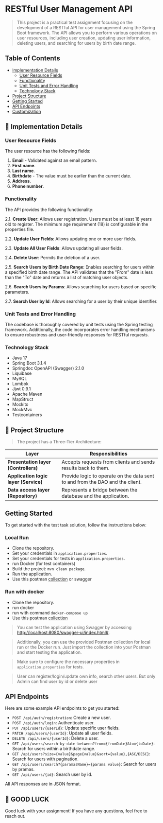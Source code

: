 # RESTful User Management API

>This project is a practical test assignment focusing on the development of a RESTful API for user management using the Spring Boot framework. The API allows you to perform various operations on user resources, including user creation, updating user information, deleting users, and searching for users by birth date range.

## Table of Contents

- [Implementation Details](#hammer-implementation-details)
    - [User Resource Fields](#user-resource-fields)
    - [Functionality](#functionality)
    - [Unit Tests and Error Handling](#unit-tests-and-error-handling)
    - [Technology Stack](#technology-stack)
- [Project Structure](#green_book-project-structure)
- [Getting Started](#rocket-getting-started)
- [API Endpoints](#api-endpoints)
- [Customization](#wrench-customization)


## :hammer: Implementation Details

### User Resource Fields

The user resource has the following fields:

1. **Email** - Validated against an email pattern.
2. **First name**.
3. **Last name**.
4. **Birthdate** - The value must be earlier than the current date.
5. **Address**.
6. **Phone number**.

### Functionality

The API provides the following functionality:

2.1. **Create User**: Allows user registration. Users must be at least 18 years old to register. The minimum age requirement (18) is configurable in the properties file.

2.2. **Update User Fields**: Allows updating one or more user fields.

2.3. **Update All User Fields**: Allows updating all user fields.

2.4. **Delete User**: Permits the deletion of a user.

2.5. **Search Users by Birth Date Range**: Enables searching for users within a specified birth date range. The API validates that the "From" date is less than the "To" date and returns a list of matching user objects.

2.6. **Search Users by Params**: Allows searching for users based on specific parameters.

2.7. **Search User by Id**: Allows searching for a user by their unique identifier.


### Unit Tests and Error Handling

The codebase is thoroughly covered by unit tests using the Spring testing framework. Additionally, the code incorporates error handling mechanisms to ensure robustness and user-friendly responses for RESTful requests.

### Technology Stack

- Java 17
- Spring Boot 3.1.4
- Springdoc OpenAPI (Swagger) 2.1.0
- Liquibase
- MySQL
- Lombok
- Jjwt 0.9.1
- Apache Maven
- MapStruct
- Mockito
- MockMvc
- Testcontainers

## :green_book: Project Structure

> The project has a Three-Tier Architecture:

| Layer                                 | Responsibilities                                                              | 
|---------------------------------------|-------------------------------------------------------------------------------|
| **Presentation layer (Controllers)**  | Accepts requests from clients and sends results back to them.                 |
| **Application logic layer (Service)** | Provide logic to operate on the data sent to and from the DAO and the client. |
| **Data access layer (Repository)**    | Represents a bridge between the database and the application.                 |

## Getting Started

To get started with the test task solution, follow the instructions below:

### Local Run

* Clone the repository.
* Set your credentials in `application.properties`.
* Set your credentials for tests in `application.properties`.
* run Docker (for test containers)
* Build the project: `mvn clean package`.
* Run the application.
* Use this postman [collection](https://www.postman.com/supply-observer-16858482/workspace/for-people/collection/27238121-54ceab24-1d1e-4ea6-a879-3a1a5fb524db?action=share&creator=27238121) or swagger

### Run with docker

* Clone the repository.
* run docker
* run with command `docker-compose up`
* Use this postman [collection](https://www.postman.com/supply-observer-16858482/workspace/for-people/collection/27238121-8b1b9413-31a3-4184-9600-d8837270417c?action=share&creator=27238121)

> You can test the application using Swagger by accessing [http://localhost:8080/swagger-ui/index.html#](http://localhost:8080/swagger-ui/index.html#).

> Additionally, you can use the provided Postman collection for local run or the Docker run. Just import the collection into your Postman and start testing the application.

> Make sure to configure the necessary properties in `application.properties` for tests.

> User can register/login/update own info, search other users. But only Admin can find user by id or delete user

## API Endpoints

Here are some example API endpoints to get you started:

- `POST /api/auth/registration`: Create a new user.
- `POST /api/auth/login`: Authenticate user.
- `PUT /api/users/{userId}`: Update specific user fields.
- `PATCH /api/users/{userId}`: Update all user fields.
- `DELETE /api/users/{userId}`: Delete a user.
- `GET /api/users/search-by-date-between?from={fromDate}&to={toDate}`: Search for users within a birthdate range.
- `GET /api/users?size={value}&page{value}&sort={value},{ASC/DESC}`: Search for users with pagination.
- `GET /api/users/search?{paramasName}={params value}`: Search for users by pramas.
- `GET /api/users/{id}`: Search user by id.

All API responses are in JSON format.

## :wrench: GOOD LUCK

Good luck with your assignment! If you have any questions, feel free to reach out.
